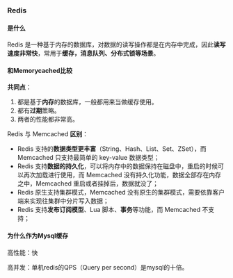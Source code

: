 ### Redis

#### 是什么

Redis 是一种基于内存的数据库，对数据的读写操作都是在内存中完成，因此**读写速度非常快**，常用于**缓存，消息队列、分布式锁等场景**。

#### 和Memorycached比较

**共同点**：

1. 都是基于**内存**的数据库，一般都用来当做缓存使用。
2. 都有**过期**策略。
3. 两者的性能都非常高。

Redis 与 Memcached **区别**：

- Redis 支持的**数据类型更丰富**（String、Hash、List、Set、ZSet），而 Memcached 只支持最简单的 key-value 数据类型；
- Redis 支持**数据的持久化**，可以将内存中的数据保持在磁盘中，重启的时候可以再次加载进行使用，而 Memcached 没有持久化功能，数据全部存在内存之中，Memcached 重启或者挂掉后，数据就没了；
- Redis 原生支持集群模式，Memcached 没有原生的集群模式，需要依靠客户端来实现往集群中分片写入数据；
- Redis 支持**发布订阅模型**、Lua 脚本、**事务**等功能，而 Memcached 不支持；

#### 为什么作为Mysql缓存

高性能：快

高并发：单机redis的QPS（Query per second）是mysql的十倍。